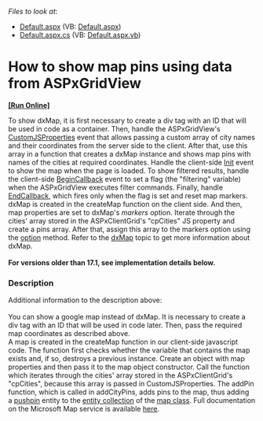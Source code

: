 <!-- default file list -->
*Files to look at*:

* [Default.aspx](./CS/Default.aspx) (VB: [Default.aspx](./VB/Default.aspx))
* [Default.aspx.cs](./CS/Default.aspx.cs) (VB: [Default.aspx.vb](./VB/Default.aspx.vb))
<!-- default file list end -->
# How to show map pins using data from ASPxGridView
<!-- run online -->
**[[Run Online]](https://codecentral.devexpress.com/e4726/)**
<!-- run online end -->


<p>To show dxMap, it is first necessary to create a div tag with an ID that will be used in code as a container. Then, handle the ASPxGridView's <a href="http://documentation.devexpress.com/#AspNet/DevExpressWebASPxGridViewASPxGridView_CustomJSPropertiestopic">CustomJSProperties</a> event that allows passing a custom array of city names and their coordinates from the server side to the client. After that, use this array in a function that creates a dxMap instance and shows map pins with names of the cities at required coordinates. Handle the client-side <a href="http://help.devexpress.com/#AspNet/DevExpressWebASPxClassesScriptsASPxClientControl_Inittopic">Init</a> event to show the map when the page is loaded. To show filtered results, handle the client-side <a href="http://help.devexpress.com/#AspNet/DevExpressWebASPxGridViewScriptsASPxClientGridView_BeginCallbacktopic">BeginCallback</a> event to set a flag (the "filtering" variable) when the ASPxGridView executes filter commands. Finally, handle <a href="http://help.devexpress.com/#AspNet/DevExpressWebASPxGridViewScriptsASPxClientGridView_EndCallbacktopic">EndCallback</a>, which fires only when the flag is set and reset map markers.<br>dxMap is created in the createMap function on the client side. And then, map properties are set to dxMap's <em>markers</em> option. Iterate through the cities' array stored in the ASPxClientGrid's "cpCities" JS property and create a pins array. After that, assign this array to the markers option using the <a href="https://js.devexpress.com/Documentation/ApiReference/UI_Widgets/dxMap/Methods/#optionoptionName_optionValue">option</a> method. Refer to the <a href="https://js.devexpress.com/Documentation/ApiReference/UI_Widgets/dxMap/">dxMap</a> topic to get more information about dxMap.<br><br><strong>For versions older than 17.1, see implementation details below.</strong></p>


<h3>Description</h3>

<p>Additional&nbsp;information to the description above:<br><br>You can show a google map instead of dxMap. It is necessary to create a div tag with an ID that will be used in code later. Then, pass the required map coordinates as described above.<br>A map is created in the createMap function in our client-side javascript code. The function first checks whether the variable that contains the map exists and, if so, destroys a previous instance. Create an object with map properties and then pass it to the map object constructor. Call the function which iterates through the cities' array stored in the ASPxClientGrid's "cpCities", because this array is passed in CustomJSProperties. The addPin function, which is called in addCityPins, adds pins to the map, thus adding a&nbsp;<a href="http://msdn.microsoft.com/en-us/library/gg427615.aspx"><u>pushpin</u></a>&nbsp;entity to the&nbsp;<a href="http://msdn.microsoft.com/en-us/library/gg427616.aspx"><u>entity collection</u></a>&nbsp;of the&nbsp;<a href="http://msdn.microsoft.com/en-us/library/gg427609.aspx"><u>map class</u></a>. Full documentation on the Microsoft Map service is available&nbsp;<a href="http://msdn.microsoft.com/en-us/library/gg427611.aspx"><u>here</u></a>.</p>

<br/>


